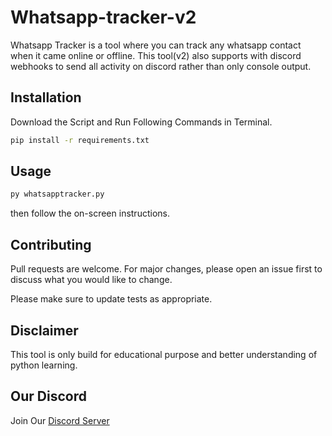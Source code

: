 # Whatsapp-tracker-v2

Whatsapp Tracker is a tool where you can track any whatsapp contact when it came online or offline. This tool(v2) also supports with discord webhooks to send all activity on discord rather than only console output.

## Installation

Download the Script and Run Following Commands in Terminal.

```bash
pip install -r requirements.txt
```

## Usage

```python
py whatsapptracker.py
```

then follow the on-screen instructions.

## Contributing
Pull requests are welcome. For major changes, please open an issue first to discuss what you would like to change.

Please make sure to update tests as appropriate.
## Disclaimer

This tool is only build for educational purpose and better understanding of python learning.
## Our Discord
Join Our [Discord Server](http://invite.globalnoobs.com/)